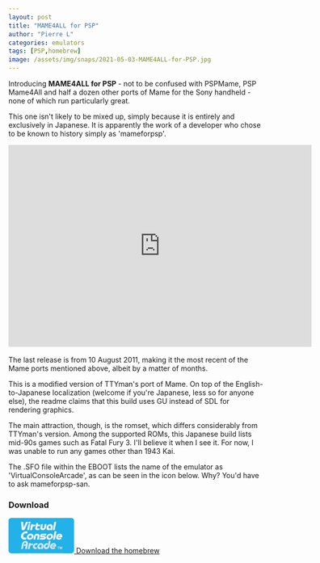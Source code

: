 ```yaml
---
layout: post
title: "MAME4ALL for PSP"
author: "Pierre L"
categories: emulators
tags: [PSP,homebrew]
image: /assets/img/snaps/2021-05-03-MAME4ALL-for-PSP.jpg
---
```


Introducing **MAME4ALL for PSP** - not to be confused with PSPMame, PSP Mame4All and half a dozen other ports of Mame for the Sony handheld - none of which run particularly great.

This one isn't likely to be mixed up, simply because it is entirely and exclusively in Japanese. It is apparently the work of a developer who chose to be known to history simply as 'mameforpsp'.

<div class="embed-container">
  <iframe
      src="https://www.youtube.com/embed/0Xn7S-HKKYU"
      width="600"
      height="400"
      frameborder="0"
      allowfullscreen="">
  </iframe>
</div>

The last release is from 10 August 2011, making it the most recent of the Mame ports mentioned above, albeit by a matter of months.

This is a modified version of TTYman's port of Mame. On top of the English-to-Japanese localization (welcome if you're Japanese, less so for anyone else), the readme claims that this build uses GU instead of SDL for rendering graphics.

The main attraction, though, is the romset, which differs considerably from TTYman's version. Among the supported ROMs, this Japanese build lists mid-90s games such as Fatal Fury 3. I'll believe it when I see it. For now, I was unable to run any games other than 1943 Kai.

The .SFO file within the EBOOT lists the name of the emulator as 'VirtualConsoleArcade', as can be seen in the icon below. Why? You'd have to ask mameforpsp-san.

### Download

<p class="download-btn">
    <a href="https://archive.org/download/mame-4-all-v-4.9r-2-jp.-7z/MAME4ALL%20v4.9r2_jp.7z">
	<img border="0" alt="Download the homebrew" src="/assets/img/icon0/2021-05-03-MAME4ALL-for-PSP.png" width="130" height="70">
	Download the homebrew
	</a>
</p>

